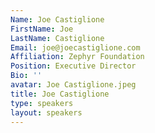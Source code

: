 ```yaml
---
Name: Joe Castiglione
FirstName: Joe
LastName: Castiglione
Email: joe@joecastiglione.com
Affiliation: Zephyr Foundation
Position: Executive Director
Bio: ''
avatar: Joe Castiglione.jpeg
title: Joe Castiglione
type: speakers
layout: speakers
---
```

